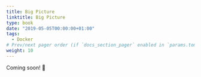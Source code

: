 ```yaml
---
title: Big Picture
linktitle: Big Picture
type: book
date: "2019-05-05T00:00:00+01:00"
tags:
  - Docker
# Prev/next pager order (if `docs_section_pager` enabled in `params.toml`)
weight: 10
---
```


Coming soon! :busstop:
